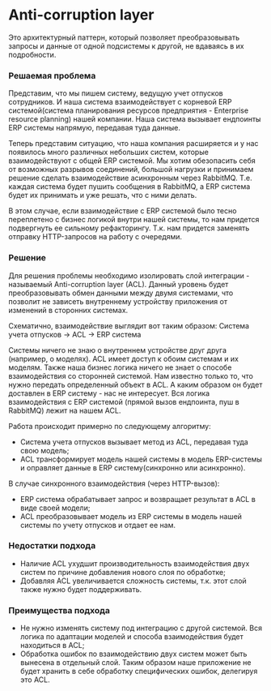 # Anti-corruption layer

Это архитектурный паттерн, который позволяет преобразовывать запросы и данные от одной подсистемы к другой, не вдаваясь в их подробности.

### Решаемая проблема

Представим, что мы пишем систему, ведущую учет отпусков сотрудников. И наша система взаимодействует с корневой ERP системой(система планирования ресурсов предприятия - Enterprise resource planning) нашей компании. Наша система вызывает ендпоинты ERP системы напрямую, передавая туда данные.

Теперь представим ситуацию, что наша компания расширяется и у нас появилось много различных небольших систем, которые взаимодействуют с общей ERP системой. Мы хотим обезопасить себя от возможных разрывов соединений, большой нагрузки и принимаем решение сделать взаимодействие асинхронным через RabbitMQ. Т.е. каждая система будет пушить сообщения в RabbitMQ, а ERP система будет их принимать и уже решать, что с ними делать.

В этом случае, если взаимодействие с ERP системой было тесно переплетено с бизнес логикой внутри нашей системы, то нам придется подвергнуть ее сильному рефакторингу. Т.к. нам придется заменять отправку HTTP-запросов на работу с очередями.

### Решение

Для решения проблемы необходимо изолировать слой интеграции - называемый Anti-corruption layer (ACL). Данный уровень будет преобразовывать обмен данными между двумя системами, что позволит не зависеть внутреннему устройству приложения от изменений в сторонних системах.

Схематично, взаимодействие выглядит вот таким образом:
Система учета отпусков → ACL → ERP система

Системы ничего не знаю о внутреннем устройстве друг друга (например, о моделях). ACL имеет доступ к обоим системам и их моделям. Также наша бизнес логика ничего не знает о способе взаимодействия со сторонней системой. Нам известно только то, что нужно передать определенный объект в ACL. А каким образом он будет доставлен в ERP систему - нас не интересует. Вся логика взаимодействия с ERP системой (прямой вызов ендпоинта, пуш в RabbitMQ) лежит на нашем ACL.

Работа происходит примерно по следующему алгоритму:

- Система учета отпусков вызывает метод из ACL, передавая туда свою модель;
- ACL трансформирует модель нашей системы в модель ERP-системы и оправляет данные в ERP систему(синхронно или асинхронно).

В случае синхронного взаимодействия (через HTTP-вызов):

- ERP система обрабатывает запрос и возвращает результат в ACL в виде своей модели;
- ACL преобразовывает модель из ERP системы в модель нашей системы по учету отпусков и отдает ее нам.

### Недостатки подхода

- Наличие ACL ухудшит производительность взаимодействия двух систем по причине добавления нового слоя по обработке;
- Добавляя ACL увеличивается сложность системы, т.к. этот слой также нужно будет поддерживать.

### Преимущества подхода

- Не нужно изменять систему под интеграцию с другой системой. Вся логика по адаптации моделей и способа взаимодействия будет находиться в ACL;
- Обработка ошибок по взаимодействию двух систем может быть вынесена в отдельный слой. Таким образом наше приложение не будет хранить в себе обработку специфических ошибок, делегируя это ACL.